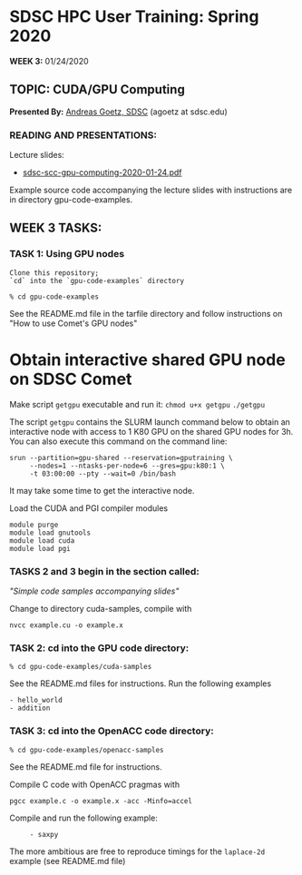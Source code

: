 # SDSC HPC User Training:  Spring 2020
**WEEK 3:** 01/24/2020

## TOPIC:  CUDA/GPU Computing
**Presented By:** [Andreas Goetz, SDSC](https://hpc-students.sdsc.edu/instr_bios/andreas_goetz.html) (agoetz  at  sdsc.edu)

### READING AND PRESENTATIONS:

Lecture slides:
* [sdsc-scc-gpu-computing-2020-01-24.pdf](sdsc-scc-gpu-computing-2020-01-24.pdf)

Example source code accompanying the lecture slides with instructions are in directory gpu-code-examples.


## WEEK 3 TASKS:
### TASK 1:  Using GPU nodes  
    Clone this repository; 
    `cd` into the `gpu-code-examples` directory

```
% cd gpu-code-examples
```
See the README.md file in the tarfile directory and
follow instructions on "How to use Comet's GPU nodes"


# Obtain interactive shared GPU node on SDSC Comet 
Make script `getgpu` executable and run it:
`chmod u+x getgpu`
`./getgpu`

The script `getgpu` contains the SLURM launch command below to obtain an interactive node with access to 1 K80 GPU on the shared GPU nodes for 3h. You can also execute this command on the command line:

```
srun --partition=gpu-shared --reservation=gputraining \
     --nodes=1 --ntasks-per-node=6 --gres=gpu:k80:1 \
	 -t 03:00:00 --pty --wait=0 /bin/bash
```

It may take some time to get the interactive node.

Load the CUDA and PGI compiler modules
```
module purge
module load gnutools
module load cuda
module load pgi
```


### TASKS 2 and 3 begin in the section called:
*"Simple code samples accompanying slides"*

Change to directory cuda-samples, compile with 
```
nvcc example.cu -o example.x
```

### TASK 2:  cd into the GPU code directory: 
```
% cd gpu-code-examples/cuda-samples
```

See the README.md files for instructions.
Run the following examples
 
	- hello_world
	- addition


### TASK 3:  cd into the OpenACC code directory:
```
% cd gpu-code-examples/openacc-samples
```
See the README.md file for instructions.

Compile C code with OpenACC pragmas with 
```
pgcc example.c -o example.x -acc -Minfo=accel
```

Compile and run the following example: 
``` 
	 - saxpy
```	 
The more ambitious are free to reproduce timings for the `laplace-2d` example (see README.md file)
